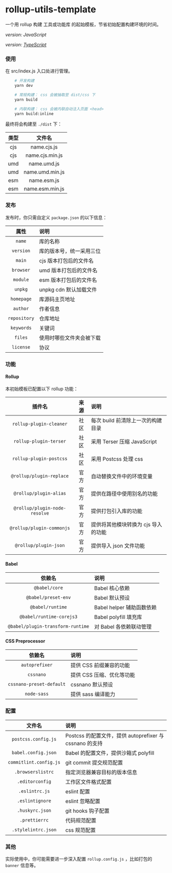 # rollup-utils-template

一个用 rollup 构建 工具或功能库 的起始模板，节省初始配置构建环境的时间。

*version: JavaScript*

*version: [TypeScript](https://github.com/fz6m/rollup-utils-template/tree/typescript)*

### 使用

在 src/index.js 入口处进行管理。

```bash
    # 开发构建
    yarn dev

    # 常规构建： css 会被抽取至 dist/css 下
    yarn build

    # 内联构建： css 会被内联自动注入页面 <head>
    yarn build:inline
```

最终将会构建至 `./dist` 下：

类型|文件名
:-:|:-:
cjs|name.cjs.js
cjs|name.cjs.min.js
umd|name.umd.js
umd|name.umd.min.js
esm|name.esm.js
esm|name.esm.min.js

### 发布

发布时，你只需自定义 `package.json` 的以下信息：

属性|说明
:-:|:-
`name`| 库的名称
`version`| 库的版本号，统一采用三位
`main`| cjs 版本打包后的文件名
`browser`| umd 版本打包后的文件名
`module`| esm 版本打包后的文件名
`unpkg`| unpkg cdn 默认加载文件
`homepage` | 库源码主页地址
`author`| 作者信息
`repository`| 仓库地址
`keywords`| 关键词
`files`| 使用时哪些文件夹会被下载
`license`| 协议

### 功能

#### Rollup

本初始模板已配置以下 rollup 功能：

插件名|来源|说明
:-:|:-:|:-
`rollup-plugin-cleaner`|社区|每次 build 前清除上一次的构建目录
`rollup-plugin-terser`|社区|采用 Terser 压缩 JavaScript
`rollup-plugin-postcss`|社区|采用 Postcss 处理 css
`@rollup/plugin-replace`|官方|自动替换文件中的环境变量
`@rollup/plugin-alias`|官方|提供在路径中使用别名的功能
`@rollup/plugin-node-resolve`|官方|提供打包引入库的功能
`@rollup/plugin-commonjs`|官方|提供将其他模块转换为 cjs 导入的功能
`@rollup/plugin-json`|官方|提供导入 json 文件功能

#### Babel

依赖名|说明
:-:|:-
`@babel/core`|Babel 核心依赖
`@babel/preset-env`|Babel 默认预设
`@babel/runtime`|Babel helper 辅助函数依赖
`@babel/runtime-corejs3`|Babel polyfill 填充库
`@babel/plugin-transform-runtime`|对 Babel 各依赖联动管理

#### CSS Preprocessor

依赖名|说明
:-:|:-
`autoprefixer`| 提供 CSS 前缀兼容的功能
`cssnano`| 提供 CSS 压缩、优化等功能
`cssnano-preset-default` | cssnano 默认预设
`node-sass`|提供 sass 编译能力

### 配置

文件名|说明
:-:|:-
`postcss.config.js`| Postcss 的配置文件，提供 autoprefixer 与 cssnano 的支持
`babel.config.json`| Babel 的配置文件，提供沙箱式 polyfill 
`commitlint.config.js`| git commit 提交规范配置
`.browserslistrc`| 指定浏览器兼容目标的版本信息
`.editorconfig`| 工作区文件格式配置
`.eslintrc.js`| eslint 配置
`.eslintignore`| eslint 忽略配置
`.huskyrc.json`| git hooks 钩子配置
`.prettierrc`| 代码规范配置
`.stylelintrc.json`| css 规范配置

### 其他

实际使用中，你可能需要进一步深入配置 `rollup.config.js` ，比如打包的 `banner` 信息等。